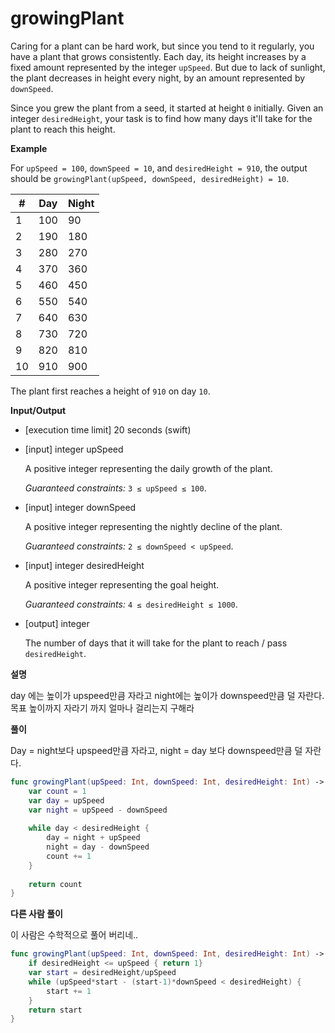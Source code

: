 # growingPlant

Caring for a plant can be hard work, but since you tend to it regularly, you have a plant that grows consistently. Each day, its height increases by a fixed amount represented by the integer `upSpeed`. But due to lack of sunlight, the plant decreases in height every night, by an amount represented by `downSpeed`.

Since you grew the plant from a seed, it started at height `0` initially. Given an integer `desiredHeight`, your task is to find how many days it'll take for the plant to reach this height.

**Example**

For `upSpeed = 100`, `downSpeed = 10`, and `desiredHeight = 910`, the output should be
`growingPlant(upSpeed, downSpeed, desiredHeight) = 10`.

| #    | Day  | Night |
| ---- | ---- | ----- |
| 1    | 100  | 90    |
| 2    | 190  | 180   |
| 3    | 280  | 270   |
| 4    | 370  | 360   |
| 5    | 460  | 450   |
| 6    | 550  | 540   |
| 7    | 640  | 630   |
| 8    | 730  | 720   |
| 9    | 820  | 810   |
| 10   | 910  | 900   |

The plant first reaches a height of `910` on day `10`.

**Input/Output**

- [execution time limit] 20 seconds (swift)

- [input] integer upSpeed

  A positive integer representing the daily growth of the plant.

  *Guaranteed constraints:*
  `3 ≤ upSpeed ≤ 100`.

- [input] integer downSpeed

  A positive integer representing the nightly decline of the plant.

  *Guaranteed constraints:*
  `2 ≤ downSpeed < upSpeed`.

- [input] integer desiredHeight

  A positive integer representing the goal height.

  *Guaranteed constraints:*
  `4 ≤ desiredHeight ≤ 1000`.

- [output] integer

  The number of days that it will take for the plant to reach / pass `desiredHeight`.

**설명**

day 에는 높이가 upspeed만큼 자라고 night에는 높이가 downspeed만큼 덜 자란다. 목표 높이까지 자라기 까지 얼마나 걸리는지 구해라

**풀이**

Day = night보다 upspeed만큼 자라고, night = day 보다 downspeed만큼 덜 자란다.

```swift
func growingPlant(upSpeed: Int, downSpeed: Int, desiredHeight: Int) -> Int {
    var count = 1
    var day = upSpeed
    var night = upSpeed - downSpeed
    
    while day < desiredHeight {
        day = night + upSpeed
        night = day - downSpeed
        count += 1
    }
    
    return count
}
```

**다른 사람 풀이**

이 사람은 수학적으로 풀어 버리네..

```swift
func growingPlant(upSpeed: Int, downSpeed: Int, desiredHeight: Int) -> Int {
    if desiredHeight <= upSpeed { return 1}
    var start = desiredHeight/upSpeed
    while (upSpeed*start - (start-1)*downSpeed < desiredHeight) {
        start += 1
    }
    return start
}
```

